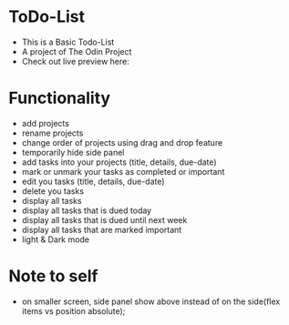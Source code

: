 # ToDo-List
 - This is a Basic Todo-List
 - A project of The Odin Project
 - Check out live preview here: 
# Functionality
 - add projects
 - rename projects
 - change order of projects using drag and drop feature
 - temporarily hide side panel 
 - add tasks into your projects (title, details, due-date)
 - mark or unmark your tasks as completed or important
 - edit you tasks (title, details, due-date)
 - delete you tasks
 - display all tasks
 - display all tasks that is dued today
 - display all tasks that is dued until next week
 - display all tasks that are marked important
 - light & Dark mode
# Note to self
 - on smaller screen, side panel show above instead of on the side(flex items vs position absolute);
